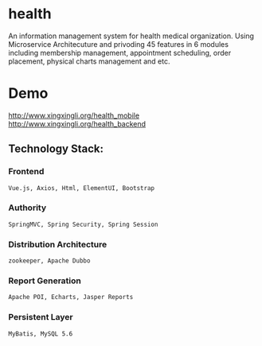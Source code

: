 # health
An information management system for health medical organization.
Using Microservice Architecuture and privoding 45 features in 6 modules including membership management, appointment scheduling, order placement, physical charts management and etc.
# Demo
http://www.xingxingli.org/health_mobile
http://www.xingxingli.org/health_backend
## Technology Stack:
  ### Frontend
    Vue.js, Axios, Html, ElementUI, Bootstrap
  ### Authority
    SpringMVC, Spring Security, Spring Session
  ### Distribution Architecture
    zookeeper, Apache Dubbo
  ### Report Generation 
    Apache POI, Echarts, Jasper Reports
  ### Persistent Layer
    MyBatis, MySQL 5.6 
